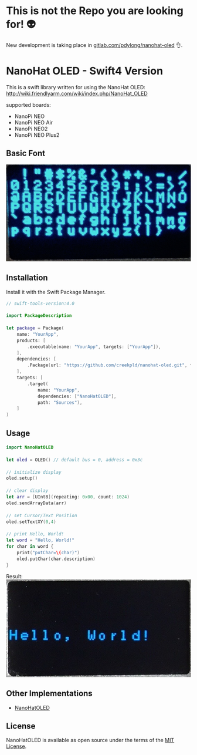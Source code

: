 # This is not the Repo you are looking for! :alien:

New development is taking place in [gitlab.com/pdylong/nanohat-oled](https://gitlab.com/pdylong/nanohat-oled) :ok_hand:.

# NanoHat OLED - Swift4 Version

This is a swift library written for using the NanoHat OLED: http://wiki.friendlyarm.com/wiki/index.php/NanoHat_OLED

supported boards:

- NanoPi NEO
- NanoPi NEO Air
- NanoPi NEO2
- NanoPi NEO Plus2

## Basic Font

![Hello OLED](font.png)

## Installation

Install it with the Swift Package Manager.

``` swift
// swift-tools-version:4.0

import PackageDescription

let package = Package(
    name: "YourApp",
    products: [
        .executable(name: "YourApp", targets: ["YourApp"]),
    ],
    dependencies: [
        .Package(url: "https://github.com/creekpld/nanohat-oled.git", from: "1.0.0")
    ],
    targets: [
        .target(
            name: "YourApp",
            dependencies: ["NanoHatOLED"],
            path: "Sources"),
    ]
)
```

## Usage


``` swift
import NanoHatOLED

let oled = OLED() // default bus = 0, address = 0x3c

// initialize display
oled.setup()

// clear display
let arr = [UInt8](repeating: 0x00, count: 1024)
oled.sendArrayData(arr)

// set Cursor/Text Position
oled.setTextXY(0,4)

// print Hello, World!
let word = "Hello, World!"
for char in word {
    print("putChar=\(char)")
    oled.putChar(char.description)
}
```
Result:
![Hello OLED](oled.png)

## Other Implementations

- [NanoHatOLED](https://github.com/friendlyarm/NanoHatOLED)

## License

NanoHatOLED is available as open source under the terms of the [MIT License](http://opensource.org/licenses/MIT).
